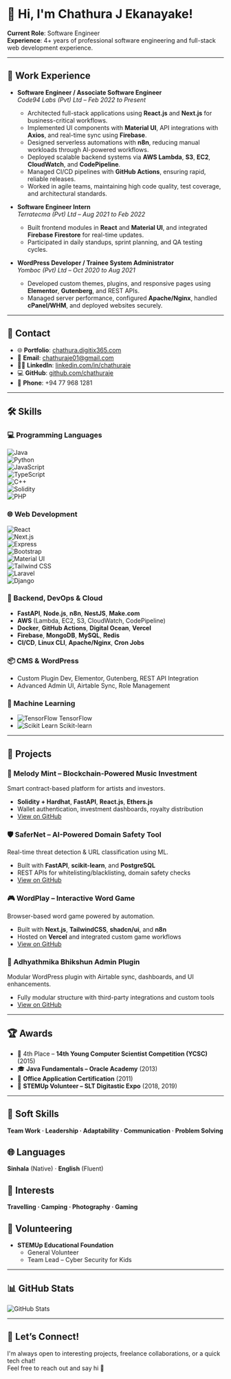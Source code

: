 # 👋 Hi, I'm **Chathura J Ekanayake**!

**Current Role**: Software Engineer  
**Experience**: 4+ years of professional software engineering and full-stack web development experience.

---

## 💼 Work Experience

- **Software Engineer / Associate Software Engineer**  
  _Code94 Labs (Pvt) Ltd – Feb 2022 to Present_  
  - Architected full-stack applications using **React.js** and **Next.js** for business-critical workflows.  
  - Implemented UI components with **Material UI**, API integrations with **Axios**, and real-time sync using **Firebase**.  
  - Designed serverless automations with **n8n**, reducing manual workloads through AI-powered workflows.  
  - Deployed scalable backend systems via **AWS Lambda**, **S3**, **EC2**, **CloudWatch**, and **CodePipeline**.  
  - Managed CI/CD pipelines with **GitHub Actions**, ensuring rapid, reliable releases.  
  - Worked in agile teams, maintaining high code quality, test coverage, and architectural standards.

- **Software Engineer Intern**  
  _Terratecma (Pvt) Ltd – Aug 2021 to Feb 2022_  
  - Built frontend modules in **React** and **Material UI**, and integrated **Firebase Firestore** for real-time updates.  
  - Participated in daily standups, sprint planning, and QA testing cycles.

- **WordPress Developer / Trainee System Administrator**  
  _Yomboc (Pvt) Ltd – Oct 2020 to Aug 2021_  
  - Developed custom themes, plugins, and responsive pages using **Elementor**, **Gutenberg**, and REST APIs.  
  - Managed server performance, configured **Apache/Nginx**, handled **cPanel/WHM**, and deployed websites securely.

---

## 📍 Contact

- 🌐 **Portfolio**: [chathura.digitix365.com](https://chathura.digitix365.com)  
- 📧 **Email**: [chathuraje01@gmail.com](mailto:chathuraje01@gmail.com)  
- 🧑‍💼 **LinkedIn**: [linkedin.com/in/chathuraje](https://www.linkedin.com/in/chathuraje/)  
- 💻 **GitHub**: [github.com/chathuraje](https://github.com/chathuraje)  
- 📱 **Phone**: +94 77 968 1281  

---

## 🛠️ Skills

### 💻 Programming Languages
![Java](https://img.shields.io/badge/Java-007396?style=flat&logo=java&logoColor=white)  
![Python](https://img.shields.io/badge/Python-3776AB?style=flat&logo=python&logoColor=white)  
![JavaScript](https://img.shields.io/badge/JavaScript-F7DF1E?style=flat&logo=javascript&logoColor=black)  
![TypeScript](https://img.shields.io/badge/TypeScript-3178C6?style=flat&logo=typescript&logoColor=white)  
![C++](https://img.shields.io/badge/C++-00599C?style=flat&logo=c%2B%2B&logoColor=white)  
![Solidity](https://img.shields.io/badge/Solidity-363636?style=flat&logo=solidity&logoColor=white)  
![PHP](https://img.shields.io/badge/PHP-777BB4?style=flat&logo=php&logoColor=white)

### 🌐 Web Development
![React](https://img.shields.io/badge/React-61DAFB?style=flat&logo=react&logoColor=black)  
![Next.js](https://img.shields.io/badge/Next.js-000000?style=flat&logo=nextdotjs&logoColor=white)  
![Express](https://img.shields.io/badge/Express-000000?style=flat&logo=express&logoColor=white)  
![Bootstrap](https://img.shields.io/badge/Bootstrap-563D7C?style=flat&logo=bootstrap&logoColor=white)  
![Material UI](https://img.shields.io/badge/Material--UI-0081CB?style=flat&logo=mui&logoColor=white)  
![Tailwind CSS](https://img.shields.io/badge/Tailwind_CSS-38B2AC?style=flat&logo=tailwind-css&logoColor=white)  
![Laravel](https://img.shields.io/badge/Laravel-FF2D20?style=flat&logo=laravel&logoColor=white)  
![Django](https://img.shields.io/badge/Django-092E20?style=flat&logo=django&logoColor=white)

### 🔧 Backend, DevOps & Cloud
- **FastAPI**, **Node.js**, **n8n**, **NestJS**, **Make.com**  
- **AWS** (Lambda, EC2, S3, CloudWatch, CodePipeline)  
- **Docker**, **GitHub Actions**, **Digital Ocean**, **Vercel**  
- **Firebase**, **MongoDB**, **MySQL**, **Redis**  
- **CI/CD**, **Linux CLI**, **Apache/Nginx**, **Cron Jobs**

### 📦 CMS & WordPress
- Custom Plugin Dev, Elementor, Gutenberg, REST API Integration  
- Advanced Admin UI, Airtable Sync, Role Management

### 🤖 Machine Learning
- ![TensorFlow](https://img.shields.io/badge/TensorFlow-FF6F00?style=flat&logo=tensorflow&logoColor=white) TensorFlow  
- ![Scikit Learn](https://img.shields.io/badge/Scikit--Learn-F7931E?style=flat&logo=scikit-learn&logoColor=white) Scikit-learn

---

## 🧠 Projects

### 🎵 Melody Mint – Blockchain-Powered Music Investment
Smart contract-based platform for artists and investors.  
- **Solidity + Hardhat**, **FastAPI**, **React.js**, **Ethers.js**  
- Wallet authentication, investment dashboards, royalty distribution  
- [View on GitHub](#)

### 🛡 SaferNet – AI-Powered Domain Safety Tool
Real-time threat detection & URL classification using ML.  
- Built with **FastAPI**, **scikit-learn**, and **PostgreSQL**  
- REST APIs for whitelisting/blacklisting, domain safety checks  
- [View on GitHub](#)

### 🎮 WordPlay – Interactive Word Game
Browser-based word game powered by automation.  
- Built with **Next.js**, **TailwindCSS**, **shadcn/ui**, and **n8n**  
- Hosted on **Vercel** and integrated custom game workflows  
- [View on GitHub](#)

### 🧩 Adhyathmika Bhikshun Admin Plugin
Modular WordPress plugin with Airtable sync, dashboards, and UI enhancements.  
- Fully modular structure with third-party integrations and custom tools  
- [View on GitHub](#)

---

## 🏆 Awards

- 🥉 4th Place – **14th Young Computer Scientist Competition (YCSC)** (2015)  
- 🎓 **Java Fundamentals – Oracle Academy** (2013)  
- 💼 **Office Application Certification** (2011)  
- 📡 **STEMUp Volunteer – SLT Digitastic Expo** (2018, 2019)

---

## 🌱 Soft Skills
**Team Work · Leadership · Adaptability · Communication · Problem Solving**

## 🌐 Languages
**Sinhala** (Native) · **English** (Fluent)

## 🧭 Interests
**Travelling · Camping · Photography · Gaming**

## 🙌 Volunteering
- **STEMUp Educational Foundation**  
  - General Volunteer  
  - Team Lead – Cyber Security for Kids  

---

## 📊 GitHub Stats

![GitHub Stats](https://github-readme-stats.vercel.app/api?username=chathuraje&show_icons=true&count_private=true&hide=prs)

---

## 🤝 Let’s Connect!

I'm always open to interesting projects, freelance collaborations, or a quick tech chat!  
Feel free to reach out and say hi 👋

